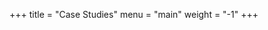+++
title = "Case Studies"
menu = "main"
weight = "-1"
+++

<!-- <p>A non-chronological list of selected front-end development client work.</p> -->